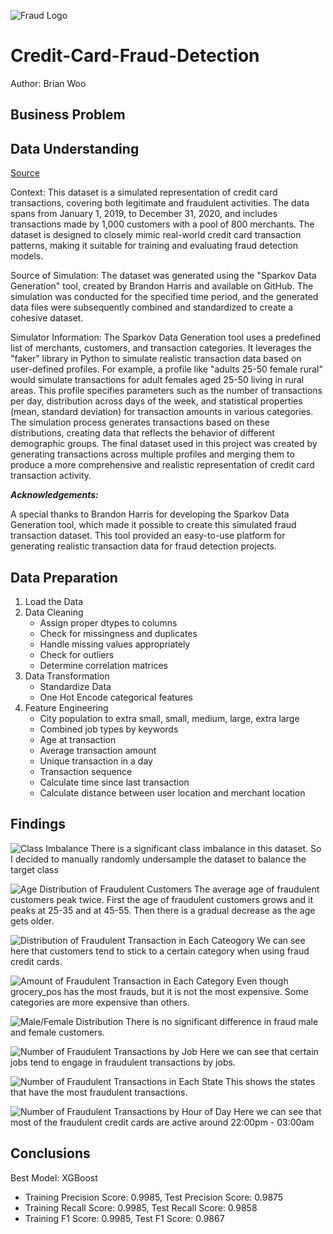 ![Fraud Logo](./images/Fraud.png)

# Credit-Card-Fraud-Detection

Author: Brian Woo

## Business Problem

## Data Understanding

[Source](https://www.kaggle.com/datasets/kartik2112/fraud-detection)

Context:
This dataset is a simulated representation of credit card transactions, covering both legitimate and fraudulent activities. The data spans from January 1, 2019, to December 31, 2020, and includes transactions made by 1,000 customers with a pool of 800 merchants. The dataset is designed to closely mimic real-world credit card transaction patterns, making it suitable for training and evaluating fraud detection models.

Source of Simulation:
The dataset was generated using the "Sparkov Data Generation" tool, created by Brandon Harris and available on GitHub. The simulation was conducted for the specified time period, and the generated data files were subsequently combined and standardized to create a cohesive dataset.

Simulator Information:
The Sparkov Data Generation tool uses a predefined list of merchants, customers, and transaction categories. It leverages the "faker" library in Python to simulate realistic transaction data based on user-defined profiles. For example, a profile like "adults 25-50 female rural" would simulate transactions for adult females aged 25-50 living in rural areas. This profile specifies parameters such as the number of transactions per day, distribution across days of the week, and statistical properties (mean, standard deviation) for transaction amounts in various categories. The simulation process generates transactions based on these distributions, creating data that reflects the behavior of different demographic groups. The final dataset used in this project was created by generating transactions across multiple profiles and merging them to produce a more comprehensive and realistic representation of credit card transaction activity.

***Acknowledgements:***

A special thanks to Brandon Harris for developing the Sparkov Data Generation tool, which made it possible to create this simulated fraud transaction dataset. This tool provided an easy-to-use platform for generating realistic transaction data for fraud detection projects.

## Data Preparation

1. Load the Data
2. Data Cleaning
    - Assign proper dtypes to columns
    - Check for missingness and duplicates
    - Handle missing values appropriately
    - Check for outliers
    - Determine correlation matrices
3. Data Transformation
    - Standardize Data
    - One Hot Encode categorical features
4. Feature Engineering
    - City population to extra small, small, medium, large, extra large
    - Combined job types by keywords
    - Age at transaction
    - Average transaction amount
    - Unique transaction in a day
    - Transaction sequence
    - Calculate time since last transaction
    - Calculate distance between user location and merchant location

## Findings

![Class Imbalance](./images/class-imbalance.png)
There is a significant class imbalance in this dataset. So I decided to manually randomly undersample the dataset to balance the target class

![Age Distribution of Fraudulent Customers](./images/age-f.png)
The average age of fraudulent customers peak twice. First the age of fraudulent customers grows and it peaks at 25-35 and at 45-55. Then there is a gradual decrease as the age gets older.

![Distribution of Fraudulent Transaction in Each Cateogory](./images/category.png)
We can see here that customers tend to stick to a certain category when using fraud credit cards.

![Amount of Fraudulent Transaction in Each Category](./images/amount-category.png)
Even though grocery_pos has the most frauds, but it is not the most expensive. Some categories are more expensive than others.

![Male/Female Distribution](./images/mf.png)
There is no significant difference in fraud male and female customers.

![Number of Fraudulent Transactions by Job](./images/jobs.png)
Here we can see that certain jobs tend to engage in fraudulent transactions by jobs.

![Number of Fraudulent Transactions in Each State](./images/states.png)
This shows the states that have the most fraudulent transactions.

![Number of Fraudulent Transactions by Hour of Day](./images/hour.png)
Here we can see that most of the fraudulent credit cards are active around 22:00pm - 03:00am

## Conclusions

Best Model: XGBoost

- Training Precision Score: 0.9985, Test Precision Score: 0.9875
- Training Recall Score: 0.9985, Test Recall Score: 0.9858
- Training F1 Score: 0.9985, Test F1 Score: 0.9867
